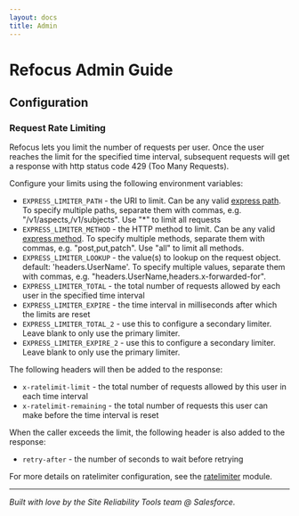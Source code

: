 ```yaml
---
layout: docs
title: Admin
---
```


# Refocus Admin Guide

## Configuration

### Request Rate Limiting

Refocus lets you limit the number of requests per user. Once the user reaches the limit for the specified time interval, subsequent requests will get a response with http status code 429 (Too Many Requests).

Configure your limits using the following environment variables:

- `EXPRESS_LIMITER_PATH` - the URI to limit. Can be any valid [express path](http://expressjs.com/en/4x/api.html#path-examples). To specify multiple paths, separate them with commas, e.g. "/v1/aspects,/v1/subjects". Use "*" to limit  all requests
- `EXPRESS_LIMITER_METHOD` - the HTTP method to limit. Can be any valid [express method](http://expressjs.com/en/4x/api.html#app.METHOD). To specify multiple methods, separate them with commas, e.g. "post,put,patch". Use "all" to limit all methods.
- `EXPRESS_LIMITER_LOOKUP` - the value(s) to lookup on the request object. default: 'headers.UserName'. To specify multiple values, separate them with commas, e.g. "headers.UserName,headers.x-forwarded-for".
- `EXPRESS_LIMITER_TOTAL` - the total number of requests allowed by each user in the specified time interval
- `EXPRESS_LIMITER_EXPIRE` - the time interval in milliseconds after which the limits are reset
- `EXPRESS_LIMITER_TOTAL_2` - use this to configure a secondary limiter. Leave blank to only use the primary limiter.
- `EXPRESS_LIMITER_EXPIRE_2` - use this to configure a secondary limiter. Leave blank to only use the primary limiter.

The following headers will then be added to the response:

- `x-ratelimit-limit` - the total number of requests allowed by this user in each time interval
- `x-ratelimit-remaining` - the total number of requests this user can make before the time interval is reset

When the caller exceeds the limit, the following header is also added to the response:
- `retry-after` - the number of seconds to wait before retrying

For more details on ratelimiter configuration, see the [ratelimiter](https://www.npmjs.com/package/ratelimiter) module.

-----

*Built with love by the Site Reliability Tools team @ Salesforce.*
